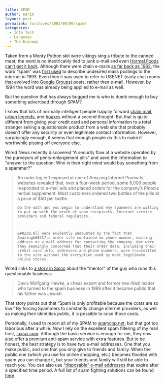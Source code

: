 ```yaml
---
title: SPAM
author: Kerim
layout: post
permalink: /archives/2003/08/06/spam/
categories:
  - Info Tech
  - Language
  - The Economy
---
```

Taken from a Monty Python skit were vikings sing a tribute to the canned meat, the word is no inextricably tied to junk e-mail and even <a href="http://www.spam.com/ci/ci_in.htm" onclick="_gaq.push(['_trackEvent', 'outbound-article', 'http://www.spam.com/ci/ci_in.htm', 'Hormel Foods can&#8217;t get it back']);" >Hormel Foods can&#8217;t get it back</a>. Although there were chain e-mails <a href="http://keithlynch.net/spamline.html" onclick="_gaq.push(['_trackEvent', 'outbound-article', 'http://keithlynch.net/spamline.html', 'as far back as 1982']);" >as far back as 1982</a>, the word &#8220;spam&#8221; was <a href="http://www.templetons.com/brad/spamterm.html" onclick="_gaq.push(['_trackEvent', 'outbound-article', 'http://www.templetons.com/brad/spamterm.html', 'first used']);" >first used</a> to describe undesired mass postings to the internet in 1993. Even then it was used to refer to USENET (early chat rooms that evolved into <a href="http://groups.google.com/" onclick="_gaq.push(['_trackEvent', 'outbound-article', 'http://groups.google.com/', 'Google Groups']);" >Google Groups</a>) posts, rather than e-mail. However, by 1994 the word was already being applied to e-mail as well.

But the question that has always bugged me is who is dumb enough to buy something advertised through SPAM?  
<!--more-->

  
I know that lots of normally intelligent people happily forward <a href="http://www.breakthechain.org/" onclick="_gaq.push(['_trackEvent', 'outbound-article', 'http://www.breakthechain.org/', 'chain mail']);" >chain mail</a>, <a href="http://www.snopes.com/" onclick="_gaq.push(['_trackEvent', 'outbound-article', 'http://www.snopes.com/', 'urban legends']);" >urban legends</a>, and <a href="http://www.f-secure.com/news/hoax.htm" onclick="_gaq.push(['_trackEvent', 'outbound-article', 'http://www.f-secure.com/news/hoax.htm', 'hoaxes']);" >hoaxes</a> without a second thought. But that is quite different from giving your credit card and personal information to a total stranger selling a questionable product from a web site that probably doesn&#8217;t offer any security or even legitimate contact information. However, surprisingly enough, it seems that enough people do this to make it worthwhile pissing off everyone else.

Wired News recently discovered &#8220;A security flaw at a website operated by the purveyors of penis-enlargement pills&#8221; and used the information to &#8220;answer to the question: Who in their right mind would buy something from a spammer?&#8221;


>   An order log left exposed at one of Amazing Internet Products&#8217; websites revealed that, over a four-week period, some 6,000 people responded to e-mail ads and placed orders for the company&#8217;s Pinacle herbal supplement. Most customers ordered two bottles of the pills at a price of $50 per bottle. 
>   
>   
>     Do the math and you begin to understand why spammers are willing to put up with the wrath of spam recipients, Internet service providers and federal regulators.
>   
>   
>   
>     &#8230;All were evidently undaunted by the fact that Amazing&#8217;s order site contained no phone number, mailing address or e-mail address for contacting the company. Nor were they seemingly concerned that their order data, including their credit card info, addresses and phone numbers, were transmitted to the site without the encryption used by most legitimate online stores.
>   


Wired links to <a href="http://www.salon.com/tech/feature/2003/07/29/spam_nazi/index.html" onclick="_gaq.push(['_trackEvent', 'outbound-article', 'http://www.salon.com/tech/feature/2003/07/29/spam_nazi/index.html', 'a story in Salon']);" >a story in Salon</a> about the &#8220;mentor&#8221; of the guy who runs this questionable business:


>   Davis Wolfgang Hawke, a chess expert and former neo-Nazi leader who turned to the spam business in 1999 after it became public that his father was Jewish.


That story points out that &#8220;Spam is only profitable because the costs are so low.&#8221; By forcing Spammers to constantly change internet providers, as well as making their identities public, it is possible to raise those costs.

Personally, I used to report all of my SPAM to <a href="http://www.spamcop.net/" onclick="_gaq.push(['_trackEvent', 'outbound-article', 'http://www.spamcop.net/', 'spamcop.net']);" >spamcop.net</a>, but that got too laborious after a while. Now I rely on the excellent spam filtering of my mail host, <a href="http://luxsci.com/index.html/1074" onclick="_gaq.push(['_trackEvent', 'outbound-article', 'http://luxsci.com/index.html/1074', 'luxsci.com']);" >luxsci.com</a>. Although the basic service is enough for me, they now also offer a premium anti-spam service with extra features. But to be honest, the best strategy is to have two e-mail addresses. One that you make public, and one that you only give to friends and family. When the public one (which you use for online shopping, etc.) becomes flooded with spam you can change it, but your friends and family will still be able to reach you. You can also use <a href="http://www.spamhole.com/index.html" onclick="_gaq.push(['_trackEvent', 'outbound-article', 'http://www.spamhole.com/index.html', '&#8220;disposable&#8221; e-mail addresses']);" >&#8220;disposable&#8221; e-mail addresses</a> that expire after a specified time period. A full list of spam fighting solutions can be found <a href="http://spam.abuse.net/userhelp/" onclick="_gaq.push(['_trackEvent', 'outbound-article', 'http://spam.abuse.net/userhelp/', 'here']);" >here</a>.

